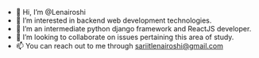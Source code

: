 - 👋 Hi, I’m @Lenairoshi
- 👀 I’m interested in backend web development technologies.
- 🌱 I’m an intermediate python django framework and ReactJS developer.
- 💞️ I’m looking to collaborate on issues pertaining this area of study.
- 📫 You can reach out to me through sariitlenairoshi@gmail.com

<!---
Lenairoshi/Lenairoshi is a ✨ special ✨ repository because its `README.md` (this file) appears on your GitHub profile.
You can click the Preview link to take a look at your changes.
--->
